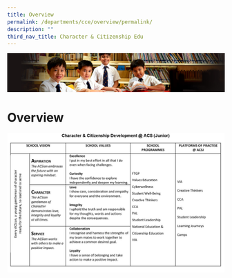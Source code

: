```yaml
---
title: Overview
permalink: /departments/cce/overview/permalink/
description: ""
third_nav_title: Character & Citizenship Edu
---
```


![](/images/Sub-banner1.jpg)

Overview
========
![](/images/CCE_Overview_2020.jpeg)
